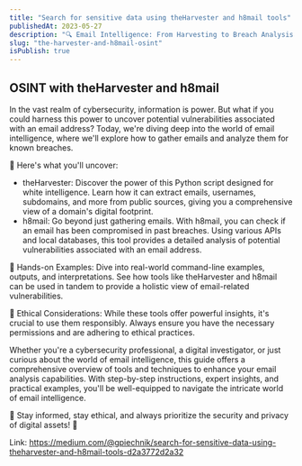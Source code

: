 ```yaml
---
title: "Search for sensitive data using theHarvester and h8mail tools"
publishedAt: 2023-05-27
description: "🔍 Email Intelligence: From Harvesting to Breach Analysis 🔍"
slug: "the-harvester-and-h8mail-osint"
isPublish: true
---
```


## OSINT with theHarvester and h8mail

In the vast realm of cybersecurity, information is power. But what if you could harness this power to uncover potential vulnerabilities associated with an email address? Today, we're diving deep into the world of email intelligence, where we'll explore how to gather emails and analyze them for known breaches.

🚀 Here's what you'll uncover:

- theHarvester: Discover the power of this Python script designed for white intelligence. Learn how it can extract emails, usernames, subdomains, and more from public sources, giving you a comprehensive view of a domain's digital footprint.
- h8mail: Go beyond just gathering emails. With h8mail, you can check if an email has been compromised in past breaches. Using various APIs and local databases, this tool provides a detailed analysis of potential vulnerabilities associated with an email address.

📌 Hands-on Examples: Dive into real-world command-line examples, outputs, and interpretations. See how tools like theHarvester and h8mail can be used in tandem to provide a holistic view of email-related vulnerabilities.

🔐 Ethical Considerations: While these tools offer powerful insights, it's crucial to use them responsibly. Always ensure you have the necessary permissions and are adhering to ethical practices.

Whether you're a cybersecurity professional, a digital investigator, or just curious about the world of email intelligence, this guide offers a comprehensive overview of tools and techniques to enhance your email analysis capabilities. With step-by-step instructions, expert insights, and practical examples, you'll be well-equipped to navigate the intricate world of email intelligence.

🔗 Stay informed, stay ethical, and always prioritize the security and privacy of digital assets! 🔗

Link: https://medium.com/@gpiechnik/search-for-sensitive-data-using-theharvester-and-h8mail-tools-d2a3772d2a32
